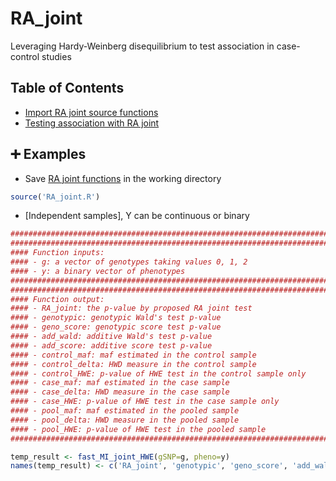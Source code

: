 # RA_joint
Leveraging Hardy-Weinberg disequilibrium to test association in case-control studies

## Table of Contents
- [Import RA joint source functions](#import_functions)
- [Testing association with RA joint](#RA_joint)

## :heavy_plus_sign: Examples
- <a name="import_functions"></a> Save [RA joint functions](https://github.com/lzhangdc/RA_joint/blob/main/RA_joint.R) in the working directory
```R
source('RA_joint.R')
```

- <a name="indep"></a> [Independent samples], Y can be continuous or binary
```R
########################################################################
########################################################################
#### Function inputs:
#### - g: a vector of genotypes taking values 0, 1, 2 
#### - y: a binary vector of phenotypes
########################################################################
########################################################################
#### Function output:
#### - RA_joint: the p-value by proposed RA joint test 
#### - genotypic: genotypic Wald's test p-value 
#### - geno_score: genotypic score test p-value 
#### - add_wald: additive Wald's test p-value
#### - add_score: additive score test p-value
#### - control_maf: maf estimated in the control sample
#### - control_delta: HWD measure in the control sample
#### - control_HWE: p-value of HWE test in the control sample only
#### - case_maf: maf estimated in the case sample
#### - case_delta: HWD measure in the case sample
#### - case_HWE: p-value of HWE test in the case sample only
#### - pool_maf: maf estimated in the pooled sample
#### - pool_delta: HWD measure in the pooled sample
#### - pool_HWE: p-value of HWE test in the pooled sample
########################################################################

temp_result <- fast_MI_joint_HWE(gSNP=g, pheno=y)
names(temp_result) <- c('RA_joint', 'genotypic', 'geno_score', 'add_wald', 'add_score', 'control_maf','control_delta', 'control_HWE', 'case_maf','case_delta', 'case_HWE','pool_maf','pool_delta', 'pool_HWE')

```
